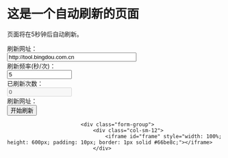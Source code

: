 <!DOCTYPE html>
<html>
  <head>
    <title>自动刷新页面</title>
    <script type="text/javascript">
      // 设置刷新时间间隔（以毫秒为单位）
      var refreshInterval = 5000; // 每5秒刷新一次页面
      function refreshPage() {
        window.location.reload(); // 刷新页面
      }
      // 在指定的时间间隔内重复调用refreshPage函数
      setInterval(refreshPage, refreshInterval);
    </script>
  </head>
  <body>
    <h1>这是一个自动刷新的页面</h1>
    <p>页面将在5秒钟后自动刷新。</p>
  </body>
</html>

 <div class="form-group"><label class="col-sm-2 control-label"> 刷新网址： </label>
                                <div class="col-sm-10">
                                    <input class="form-control" id="url" name="url" type="text" value="http://tool.bingdou.com.cn" placeholder="如：http://tool.bingdou.com.cn" style="width: 60%;"/>
                                </div>
                            </div>
                            <div class="form-group"><label class="col-sm-2 control-label"> 刷新频率(秒/次)： </label>
                                <div class="col-sm-10"><input class="form-control" id="frequency" type="text" value="5" style="width: 30%;"/></div>
                            </div>
                            <div class="form-group"><label class="col-sm-2 control-label"> 已刷新次数： </label>
                                <div class="col-sm-10"><input class="form-control" id="times" type="text" value="0" style="width: 30%;" disabled=""/></div>
                            </div>
                            <div class="form-group"><label class="col-sm-2 control-label"> 刷新网址： </label>
                                <div class="col-sm-10"><input type="button" id="startButton" onClick="startRefresh();" value="开始刷新" class="btn btn-success"> <input type="button" id="endButton" onclick="endRefresh();" value="停止刷新" class="btn btn-danger" style="display: none">
                                </div>
                          
                            <div class="form-group">
                                <div class="col-sm-12">
                                    <iframe id="frame" style="width: 100%; height: 600px; padding: 10px; border: 1px solid #66be8c;"></iframe>
                                </div>
                         
                
